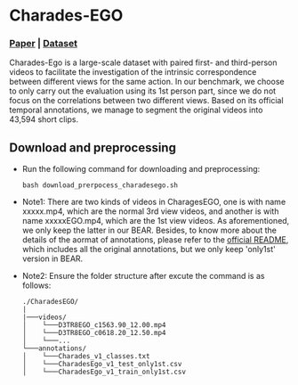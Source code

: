# Charades-EGO

### [Paper](https://arxiv.org/pdf/1804.09627.pdf) | [Dataset](https://prior.allenai.org/projects/charades-ego)

Charades-Ego is a large-scale dataset with paired first- and third-person videos to facilitate the investigation of the intrinsic correspondence between different views for the same action. In our benchmark, we choose to only carry out the evaluation using its 1st person part, since we do not focus on the correlations between two different views. Based on its official temporal annotations, we manage to segment the original videos into 43,594 short clips.

## Download and preprocessing

- Run the following command for downloading and preprocessing: 
    ```
    bash download_prerpocess_charadesego.sh
    ```

- Note1: There are two kinds of videos in CharagesEGO, one is with name xxxxx.mp4, which are the normal 3rd view videos, and another is with name xxxxxEGO.mp4, which are the 1st view videos. As aforementioned, we only keep the latter in our BEAR. Besides, to know more about the details of the aormat of annotations, please refer to the [official README](annotations/README.txt), which includes all the original annotations, but we only keep 'only1st' version in BEAR.

- Note2: Ensure the folder structure after excute the command is as follows:

  ```
  ./CharadesEGO/
  |
  |───videos/
  │    └───D3TR8EGO_c1563.90_12.00.mp4
  │    └───D3TR8EGO_c0618.20_12.50.mp4
  │    └───...
  └───annotations/
  │    └───Charades_v1_classes.txt
  │    └───CharadesEgo_v1_test_only1st.csv
  │    └───CharadesEgo_v1_train_only1st.csv
  ```
